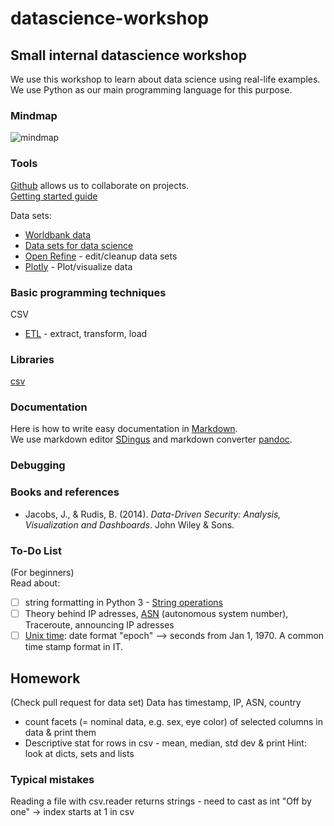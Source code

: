 # datascience-workshop

## Small internal datascience workshop

We use this workshop to learn about data science using real-life examples.  
We use Python as our main programming language for this purpose.

### Mindmap

![mindmap](https://github.com/arthurkaplan/datascience-workshop/blob/master/datascience-workshop-Mind-Map.jpg "Mindmap to structure our project")

### Tools

[Github](https://github.com/) allows us to collaborate on projects.  
[Getting started guide](https://guides.github.com/activities/hello-world/)  

Data sets:
- [Worldbank data](data.worldbank.org)
- [Data sets for data science](https://www.dataquest.io/blog/free-datasets-for-projects/)
- [Open Refine](http://openrefine.org/) - edit/cleanup data sets
- [Plotly](https://plot.ly) - Plot/visualize data

### Basic programming techniques

CSV 
- [ETL](https://en.wikipedia.org/wiki/Extract,_transform,_load) - extract, transform, load

### Libraries

[csv](https://docs.python.org/3/library/csv.html)

### Documentation

Here is how to write easy documentation in [Markdown](https://daringfireball.net/projects/markdown).  
We use markdown editor [SDingus](https://daringfireball.net/projects/markdown/dingus) and markdown converter [pandoc](http://pandoc.org/).

### Debugging


### Books and references

- Jacobs, J., & Rudis, B. (2014). *Data-Driven Security: Analysis, Visualization and Dashboards*. John Wiley & Sons.

### To-Do List

(For beginners)  
Read about:
- [ ] string formatting in Python 3 - [String operations](https://docs.python.org/3.3/library/string.html)
- [ ] Theory behind IP adresses, [ASN](https://en.wikipedia.org/wiki/Autonomous_System_Number) (autonomous system number), Traceroute, announcing IP adresses
- [ ] [Unix time](https://en.wikipedia.org/wiki/Unix_time): date format "epoch" --> seconds from Jan 1, 1970. A common time stamp format in IT.

## Homework 

(Check pull request for data set)
Data has timestamp, IP, ASN, country

- count facets (= nominal data, e.g. sex, eye color) of selected columns in data & print them
- Descriptive stat for rows in csv - mean, median, std dev & print
Hint: look at dicts, sets and lists

### Typical mistakes

Reading a file with csv.reader returns strings - need to cast as int
"Off by one" -> index starts at 1 in csv
